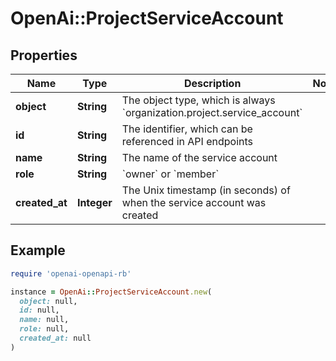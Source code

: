 # OpenAi::ProjectServiceAccount

## Properties

| Name | Type | Description | Notes |
| ---- | ---- | ----------- | ----- |
| **object** | **String** | The object type, which is always &#x60;organization.project.service_account&#x60; |  |
| **id** | **String** | The identifier, which can be referenced in API endpoints |  |
| **name** | **String** | The name of the service account |  |
| **role** | **String** | &#x60;owner&#x60; or &#x60;member&#x60; |  |
| **created_at** | **Integer** | The Unix timestamp (in seconds) of when the service account was created |  |

## Example

```ruby
require 'openai-openapi-rb'

instance = OpenAi::ProjectServiceAccount.new(
  object: null,
  id: null,
  name: null,
  role: null,
  created_at: null
)
```

